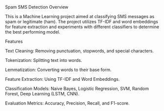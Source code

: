 Spam SMS Detection
Overview

This is a Machine Learning project aimed at classifying SMS messages as spam or legitimate (ham). The project utilizes TF-IDF and word embeddings for feature extraction and experiments with different classifiers to determine the best performing model.

Features

Text Cleaning: Removing punctuation, stopwords, and special characters.

Tokenization: Splitting text into words.

Lemmatization: Converting words to their base form.

Feature Extraction: Using TF-IDF and Word Embeddings.

Classification Models: Naive Bayes, Logistic Regression, SVM, Random Forest, Deep Learning (LSTM, CNN).

Evaluation Metrics: Accuracy, Precision, Recall, and F1-score.

